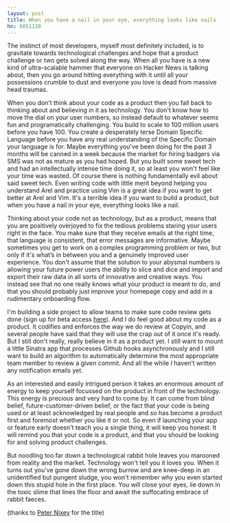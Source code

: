 ```yaml
---
layout: post
title: When you have a nail in your eye, everything looks like nails
hn: 6051120
---
```

The instinct of most developers, myself most definitely included, is to gravitate towards technological challenges and hope that a product challenge or two gets solved along the way. When all you have is a new kind of ultra-scalable hammer that everyone on Hacker News is talking about, then you go around hitting everything with it until all your possessions crumble to dust and everyone you love is dead from massive head traumas.

When you don’t think about your code as a product then you fall back to thinking about and believing in it as technology. You don't know how to move the dial on your user numbers, so instead default to whatever seems fun and programatically challenging. You build to scale to 100 million users before you have 100. You create a desperately terse Domain Specific Language before you have any real understanding of the Specific Domain your language is for. Maybe everything you've been doing for the past 3 months will be canned in a week because the market for hiring badgers via SMS was not as mature as you had hoped. But you built some sweet tech and had an intellectually intense time doing it, so at least you won't feel like your time was wasted. Of course there is nothing fundamentally evil about said sweet tech. Even writing code with little merit beyond helping you understand Arel and practice using Vim is a great idea if you want to get better at Arel and Vim. It's a terrible idea if you want to build a product, but when you have a nail in your eye, everything looks like a nail.

Thinking about your code not as technology, but as a product, means that you are positively overjoyed to fix the tedious problems staring your users right in the face. You make sure that they receive emails at the right time, that language is consistent, that error messages are informative. Maybe sometimes you get to work on a complex programming problem or two, but only if it's what’s in between you and a genuinely improved user experience. You don't assume that the solution to your abysmal numbers is allowing your future power users the ability to slice and dice and import and export their raw data in all sorts of innovative and creative ways. You instead see that no one really knows what your product is meant to do, and that you should probably just improve your homepage copy and add in a rudimentary onboarding flow.

I'm building a side project to allow teams to make sure code review gets done (sign up for beta access <a href="http://signup.kanbancodereview.com" id="kcr-link" target="_blank">here</a>). And I do feel good about my code as a product. It codifies and enforces the way we do review at Copyin, and several people have said that they will use the crap out of it once it's ready. But I still don't really, really believe in it as a product yet. I still want to mount a little Sinatra app that processes Github hooks asynchronously and I still want to build an algorithm to automatically determine the most appropriate team member to review a given commit. And all the while I haven’t written any notification emails yet.

As an interested and easily intrigued person it takes an enormous amount of energy to keep yourself focussed on the product in front of the technology. This energy is precious and very hard to come by. It can come from blind belief, future-customer-driven belief, or the fact that your code is being used or at least acknowledged by real people and so has become a product first and foremost whether you like it or not. So even if launching your app or feature early doesn't teach you a single thing, it will keep you honest. It will remind you that your code is a product, and that you should be looking for and solving product challenges. 

But noodling too far down a technological rabbit hole leaves you marooned from reality and the market. Technology won't tell you it loves you. When it turns out you've gone down the wrong burrow and are knee-deep in an unidentified but pungent sludge, you won't remember why you even started down this stupid hole in the first place. You will close your eyes, lie down in the toxic slime that lines the floor and await the suffocating embrace of rabbit faeces.

(thanks to <a href="http://peternixey.com" target="_blank">Peter Nixey</a> for the title)